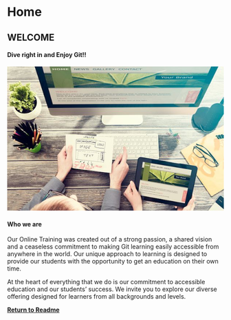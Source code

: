 # Home

## WELCOME

#### Dive right in and Enjoy Git!!

![GitHub Logo](../images/homeimage.jpg)

#### Who we are
Our Online Training was created out of a strong passion, a shared vision and a ceaseless commitment to making Git learning easily accessible from anywhere in the world. Our unique approach to learning is designed to provide our students with the opportunity to get an education on their own time.

At the heart of everything that we do is our commitment to accessible education and our students’ success. We invite you to explore our diverse offering designed for learners from all backgrounds and levels.

[**Return to Readme**](../README.md)